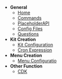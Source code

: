<!-- docs/en/_sidebar.md -->

- **General**
  - [Home](en/README.md)
  - [Commands](en/General/Commands.md)
  - [PlaceholderAPI](en/General/PlaceholderAPI.md)
  - [Config Files](en/General/ConfigFiles.md)
  - [Questions](en/General/Questions.md)
- **Kit Creation**
  - [Kit Configuration](en/KitCreation/KitConfiguration.md)
  - [Cron Expression](en/KitCreation/CronExpression.md)
- **Menu Creation**
  - [Menu Configuratio](en/MenuCreation/MenuConfiguration.md)
- **Other Function**
  - [CDK](en/OtherFunction/CDK.md)
